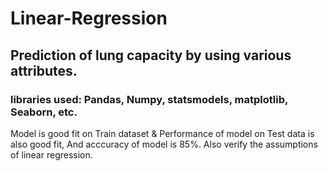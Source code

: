 # Linear-Regression
## Prediction of lung capacity by using various attributes.
### libraries used: Pandas, Numpy, statsmodels, matplotlib, Seaborn, etc.
Model is good fit on Train dataset & Performance of model on Test data is also good fit, And acccuracy of model is 85%. Also verify the assumptions of linear regression.

